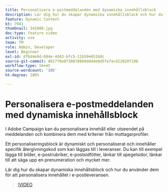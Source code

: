 ```yaml
---
title: Personalisera e-postmeddelanden med dynamiska innehållsblock
description: Lär dig hur du skapar dynamiska innehållsblock och hur du använder dem för att personalisera innehållet i e-postleveransen.
feature: Dynamic Content
kt: 7941
thumbnail: 342088.jpg
doc-type: feature video
activity: use
team: TM
role: Admin, Developer
level: Beginner
exl-id: dfbd4e9d-694e-4d43-bfc5-11b59e653ddc
source-git-commit: 461770e8f308780b0d4d4e0d5fe7ac422020f196
workflow-type: tm+mt
source-wordcount: '105'
ht-degree: 100%

---
```


# Personalisera e-postmeddelanden med dynamiska innehållsblock

I Adobe Campaign kan du personalisera innehåll eller utseendet på meddelanden och kombinera dem med kriterier från mottagarprofiler.

Ett personaliseringsblock är dynamiskt och personaliserat och innehåller specifik återgivningskod som kan läggas till i leveranser. Du kan till exempel lägga till bilder, e-postrubriker, e-postsidfötter, länkar till spegelsidor, länkar till att säga upp en prenumeration och mycket mer.

Lär dig hur du skapar dynamiska innehållsblock och hur du använder dem för att personalisera innehållet i e-postleveransen.

>[!VIDEO](https://video.tv.adobe.com/v/342088?quality=12)
